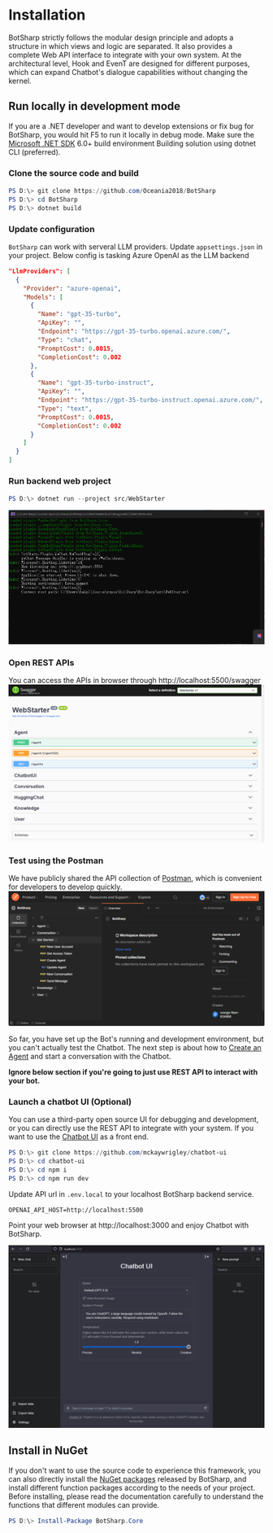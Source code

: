 # Installation

BotSharp strictly follows the modular design principle and adopts a structure in which views and logic are separated. It also provides a complete Web API interface to integrate with your own system. At the architectural level, Hook and EvenT are designed for different purposes, which can expand Chatbot's dialogue capabilities without changing the kernel.

## Run locally in development mode

If you are a .NET developer and want to develop extensions or fix bug for BotSharp, you would hit F5 to run it locally in debug mode. 
Make sure the [Microsoft .NET SDK](https://dotnet.microsoft.com/en-us/download/dotnet/6.0) 6.0+ build environment
Building solution using dotnet CLI (preferred).

### Clone the source code and build
```powershell
PS D:\> git clone https://github.com/Oceania2018/BotSharp
PS D:\> cd BotSharp
PS D:\> dotnet build
```

### Update configuration
`BotSharp` can work with serveral LLM providers. Update `appsettings.json` in your project. Below config is tasking Azure OpenAI as the LLM backend

```json
"LlmProviders": [
  {
    "Provider": "azure-openai",
    "Models": [
      {
        "Name": "gpt-35-turbo",
        "ApiKey": "",
        "Endpoint": "https://gpt-35-turbo.openai.azure.com/",
        "Type": "chat",
        "PromptCost": 0.0015,
        "CompletionCost": 0.002
      },
      {
        "Name": "gpt-35-turbo-instruct",
        "ApiKey": "",
        "Endpoint": "https://gpt-35-turbo-instruct.openai.azure.com/",
        "Type": "text",
        "PromptCost": 0.0015,
        "CompletionCost": 0.002
      }
    ]
  }
]
```

### Run backend web project
```powershell
PS D:\> dotnet run --project src/WebStarter
```
![alt text](assets/BackendServiceHomeScreenshot.png "Title")

### Open REST APIs 
You can access the APIs in browser through http://localhost:5500/swagger
![alt text](assets/APIHome.png "Title")

### Test using the Postman
We have publicly shared the API collection of [Postman](https://www.postman.com/orange-flare-634868/workspace/botsharp/overview), which is convenient for developers to develop quickly.
![alt text](assets/APIPostman.png "Title")

So far, you have set up the Bot's running and development environment, but you can't actually test the Chatbot. The next step is about how to [Create an Agent](../agent/account) and start a conversation with the Chatbot.

**Ignore below section if you're going to just use REST API to interact with your bot.**

### Launch a chatbot UI (Optional)
You can use a third-party open source UI for debugging and development, or you can directly use the REST API to integrate with your system.
If you want to use the [Chatbot UI](https://github.com/mckaywrigley/chatbot-ui) as a front end.
```powershell
PS D:\> git clone https://github.com/mckaywrigley/chatbot-ui
PS D:\> cd chatbot-ui
PS D:\> cd npm i
PS D:\> cd npm run dev
```

Update API url in `.env.local` to your localhost BotSharp backend service.
```config
OPENAI_API_HOST=http://localhost:5500
```

Point your web browser at http://localhost:3000 and enjoy Chatbot with BotSharp.

![alt text](assets/ChatbotUIHome.png "Title")

## Install in NuGet
If you don't want to use the source code to experience this framework, you can also directly install the [NuGet packages](https://www.nuget.org/packages?q=BotSharp) released by BotSharp, and install different function packages according to the needs of your project. Before installing, please read the documentation carefully to understand the functions that different modules can provide.

```powershell
PS D:\> Install-Package BotSharp.Core
```
